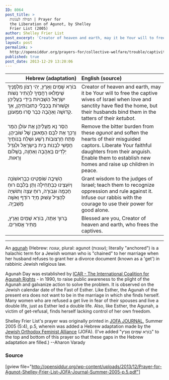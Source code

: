 ```yaml
---
ID: 8064
post_title: >
  תפילה לעגונות | Prayer for
  the Liberation of Agunot, by Shelley
  Frier List (2005)
author: Shelley Frier List
post_excerpt: 'Creator of heaven and earth, may it be Your will to free the captive wives of Israel when love and sanctity have fled the home, but their husbands bind them in the tatters of their <em>ketubot</em>. Remove the bitter burden from these <em>agunot</em> and soften the hearts of their misguided captors. Liberate Your faithful daughters from their anguish. Enable them to establish new homes and raise up children in peace. Grant wisdom to the judges of Israel; teach them to recognize oppression and rule against it. Infuse our rabbis with the courage to use their power for good alone. Blessed are you, Creator of heaven and earth, who frees the captives.'
layout: post
permalink: >
  http://opensiddur.org/prayers-for/collective-welfare/trouble/captivity/prayer-for-agunot-by-shelley-frier-list/
published: true
post_date: 2013-12-29 13:20:06
---
```

<table style="margin-left: auto;margin-right: auto;" class="draggable">
<thead><tr><th id="x" style="text-align: right;">Hebrew (adaptation)</th><th style="text-align: left;">English (source)</th></tr></thead>
<tbody>
<tr>
<td style="vertical-align:top;" width="46%">
<div class="liturgy"><span lang="he">
בּוֹרֵא שָׁמַיִם וַאָרֶץ, 
יְהִי רָצוֹן מִלְפָנֶיךָ שֶׁיִמָלְּאוּ רַחֲמֶיךָ לְהָתִיר נְשׁוֹת יִשְׂרָאֵל הַשְׁבוּיוֹת 
בִּידֵי בַּעֲלֵיהֶן וּקָשׁוּרוֹת בְּכַבְלֵי כְּתוּבּוֹתֵיהֶן, אַךְ קְדוּשָׁה וְאַהֲבָה כְּבַר סָרוּ מִמְעוֹנָן. 
</span></div></td>
 
<td style="vertical-align:top;" width="53%"><div class="english">
Creator of heaven and earth, 
may it be Your will to free the captive wives of Israel 
when love and sanctity have fled the home, but their husbands bind them in the tatters of their <em>ketubot</em>. 
</div></td></tr>


<tr><td style="vertical-align:top;" width="46%"><div class="liturgy"><span lang="he">
הַסֵר נָא מֵעֲלֵיהֶן אֶת עוֹלָן הַמַּר 
וְרַכֵךְ אֶת לִבָּם הַמְּאוּבָּן שֶׁל שׁוֹבֵיהֶן. 
פְּתַח חַרְצוּבוֹת רֶשַׁע וּשְׁלַח בְּנוֹתֶיךָ חָפְשִׁי לִבְנוֹת בַּיִת בְּיִשְׂרָאֵל 
וּלְגַדֵּל יְלָדִים בְּאַהֲבָה וְאַחְוָה, בְּשָׁלוֹם וְרֵאוּת.‏
</span></div></td>
 
<td style="vertical-align:top;" width="53%"><div class="english">
Remove the bitter burden from these <em>agunot</em> 
and soften the hearts of their misguided captors. 
Liberate Your faithful daughters from their anguish. 
Enable them to establish new homes and raise up children in peace.
</div></td></tr>


<tr><td style="vertical-align:top;" width="46%"><div class="liturgy"><span lang="he">
הָשִׁיבָה שׁוֹפְטֵינוּ כְבָרִאשׁוֹנָה וְיוֹעַצֵינוּ כְּבַתְחִילָה וְתֵן בְּלִבָּם רוּחַ חַכְמָה וּגְבוּרָה, 
רוּחַ עֵצָה וְתוֹשִׁיָה לְהָצִיל עָשׁוּק מִיָד רוֹדֵף וְאִשָׁה מֵשִׁבְיָה.‏
</span></div></td>
 
<td style="vertical-align:top;" width="53%"><div class="english">
Grant wisdom to the judges of Israel; teach them to recognize oppression and rule against it. 
Infuse our rabbis with the courage to use their power for good alone.
</div></td></tr>


<tr><td style="vertical-align:top;" width="46%"><div class="liturgy"><span lang="he">
בָּרוּךְ אַתָּה, 
בּוֹרֵא שָׁמַיִם וַאָרֶץ, 
מַתִּיר אֲסוּרִים.‏
</span></div></td>
 
<td style="vertical-align:top;" width="53%"><div class="english">
Blessed are you, 
Creator of heaven and earth, 
who frees the captives.
</td></tr>
</tbody></table>

<hr />
An <a href="https://www.jofa.org/agunot">agunah</a> (Hebrew: עגונה‎, plural: agunot (עגונות); literally "anchored") is a halachic term for a Jewish woman who is "chained" to her marriage when her husband refuses to grant her a divorce document (known as a 'get') in rabbinic Jewish religious law.

Agunah Day was established by <a href="http://www.icar.org.il/">ICAR - The International Coalition for Agunah Rights</a> - in 1990, to raise public awareness to the plight of the Agunah and galvanize action to solve the problem. It is observed on the Jewish calendar date of the Fast of Esther. Like Esther, the Agunah of the present era does not want to be in the marriage in which she finds herself. Many women who are refused a get live in fear of their spouses and live a double life, just as Esther led a double life. Also, like Esther, the Agunah, a victim of get-refusal, finds herself lacking control of her own freedom.

Shelley Frier List's prayer was originally printed in <a href="https://www.broydeblog.net/uploads/8/0/4/0/80408218/can_there_be_solutions_s.pdf">JOFA JOURNAL</a>, Summer 2005 (5:4), p.5, wherein was added a Hebrew adaptation made by the <a href="http://www.jofa.org/Education/JOFA_Journal">Jewish Orthodox Feminist Alliance</a> (JOFA). (I've added "בּוֹרֵא שָׁמַיִם וַאָרֶץ" to the top and bottom of this prayer so that these gaps in the Hebrew adaptation are filled.) --Aharon Varady 


<h3>Source</h3>

[gview file="http://opensiddur.org/wp-content/uploads/2013/12/Prayer-for-Agunot-Shelley-Frier-List-JOFA-Journal-Summer-2005-p.5.pdf"]